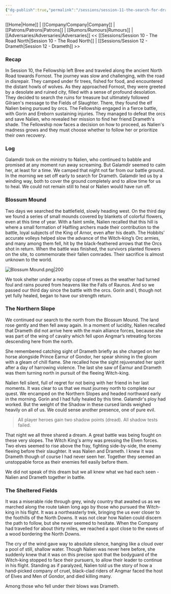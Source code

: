 ```yaml
---
{"dg-publish":true,"permalink":"/sessions/session-11-the-search-for-drameth/","tags":["TOR","tolkien","lord-of-the-rings","middle-earth"]}
---
```


[[Home\|Home]] | [[Company/Company\|Company]] | [[Patrons/Patrons\|Patrons]] | [[Rumors/Rumours\|Rumours]] | [[Adversaries/Adversaries\|Adversaries]]
<< [[Sessions/Session 10 - The Road North\|Session 10 - The Road North]] | [[Sessions/Session 12 - Drameth\|Session 12 - Drameth]] >>
### Recap
In Session 10, the Fellowship left Bree and traveled along the ancient North Road towards Fornost. The journey was slow and challenging, with the road in disrepair. They camped under fir trees, fished for food, and encountered the distant howls of wolves. As they approached Fornost, they were greeted by a desolate and ruined city, filled with a sense of profound desolation. They decided to search the ruins for treasure but ultimately followed Gilraen's message to the Fields of Slaughter. There, they found the elf Nalien being pursued by orcs. The Fellowship engaged in a fierce battle, with Gorin and Ereborn sustaining injuries. They managed to defeat the orcs and save Nalien, who revealed her mission to find her friend Drameth's shade. The Fellowship now faces a decision on how to proceed, as Nalien's madness grows and they must choose whether to follow her or prioritize their own recovery.
### Log


Galamdir took on the ministry to Nalien, who continued to babble and promised at any moment run away screaming. But Galamdir seemed to calm her, at least for a time.  We camped that night not far from our battle ground. In the morning we set off early to search for Drameth. Galamdir led us by a winding way, both to cover the ground completely and to allow time for us to heal. We could not remain still to heal or Nalien would have run off. 
### Blossum Mound
Two days we searched the battlefield, slowly heading west. On the third day we found a series of small mounds covered by blankets of colorful flowers, even at this time of year. With a faint smile, Nalien recalled that this hill is where a small formation of Halfling archers made their contribution to the battle, loyal subjects of the King of Arnor, even after his death. The Hobbits’ accurate volleys helped slow the advance of the Witch-king’s Orc armies, and many among them fell, hit by the black-feathered arrows that the Orcs shot in return. When the battle was finished, the survivors planted flowers on the site, to commemorate their fallen comrades. Their sacrifice is almost unknown to the world.

![Blossum Mound.png|200](/img/user/zz_assetts/Blossum%20Mound.png)

We took shelter under a nearby copse of trees as the weather had turned foul and rains poured from heavens like the Falls of Raunos. And so we passed our third day since the battle with the orcs. Gorin and I, though not yet fully healed, began to have our strength return.

### The Northern Slope
We continued our search to the north from the Blossum Mound. The land rose gently and then fell away again. In a moment of lucidity, Nalien recalled that Drameth did not arrive here with the main alliance forces, because she was part of the wing of cavalry which fell upon Angmar’s retreating forces descending here from the north.

She remembered catching sight of Drameth briefly as she charged on her horse alongside Prince Ëarnur of Gondor, her spear shining in the gloom with a gleam of chill flame. She recalled how the sight rejuvenated her spirit after a day of harrowing violence. The last she saw of Ëarnur and Drameth was them turning north in pursuit of the fleeing Witch-king.

Nalien fell silent, full of regret for not being with her friend in her last moments. It was  clear to us that we must journey north to complete our quest. We encamped on the Northern Slopes and headed northward early in the morning. Gorin and I had fully healed by this time. Galamdir's ploy had worked. But the weight of the Shadow in these cursed lands weighed heavily on all of us. We could  sense another presence, one of pure evil. 

> All player heroes gain two shadow points (dread). All shadow tests failed.

That night we all three shared a dream. A great battle was being fought on these very slopes. The Witch King's army was pressing the Elven forces. Two elves seemed to rise above the fray, fighting side-by-side, the enemy fleeing before their slaughter. It was Nalien and Drameth. I knew it was Drameth though of course I had never seen her. Together they seemed an unstoppable force as their enemies fell easily before them. 

We did not speak of this dream but we all knew what we had each seen - Nalien and Drameth together in battle.

### The Sheltered Fields
It was a miserable ride through grey, windy country that awaited us as we marched along the route taken long ago by those who pursued the Witch-king in his flight. It was a northeasterly trek, bringing the us ever closer to the foothills of the North Downs. It was not clear how Nalien could discern the path to follow, but she never seemed to hesitate. When the Company had travelled for about thirty miles, we reached a spot close to the eaves of a wood bordering the North Downs. 

The cry of the wind gave way to absolute silence, hanging like a cloud over a pool of still, shallow water. Though Nalien was never here before, she suddenly knew that it was on this precise spot that the bodyguard of the Witch-king stopped to face their pursuers, to allow their leader to continue in his flight. Standing as if paralyzed, Nalien told us the story of how a hand-picked company of cruel, black-clad riders of Angmar faced the host of Elves and Men of Gondor, and died killing many. 

Among those who fell under their blows was Drameth.

